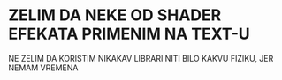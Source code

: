 # ZELIM DA NEKE OD SHADER EFEKATA PRIMENIM NA TEXT-U

NE ZELIM DA KORISTIM NIKAKAV LIBRARI NITI BILO KAKVU FIZIKU, JER NEMAM VREMENA
